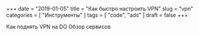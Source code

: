 +++
date = "2019-01-05"
title = "Как быстро настроить VPN"
slug = "vpn"
categories = [ "Инструменты" ]
tags = [ "code", "ads" ]
draft = false
+++

Как поднять VPN на DO
Обзор сервисов